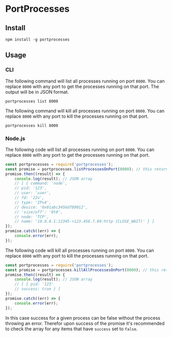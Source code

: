# PortProcesses

## Install

    npm install -g portprocesses

## Usage

### CLI

The following command will list all processes running on port `8000`. You can replace `8000` with any port to get the processes running on that port. The output will be in JSON format.

    portprocesses list 8000

The following command will kill all processes running on port `8000`. You can replace `8000` with any port to kill the processes running on that port.

    portprocesses kill 8000

### Node.js

The following code will list all processes running on port `8000`. You can replace `8000` with any port to get the processes running on that port.

```js
const portprocesses = require('portprocesses');
const promise = portprocesses.listProcessesOnPort(8000); // this returns a promise
promise.then((result) => {
	console.log(result); // JSON array
	// [ { command: 'node',
	// pid: '123',
	// user: 'user',
	// fd: '22u',
	// type: 'IPv4',
	// device: '0x01abc3456d789012',
	// 'size/off': '0t0',
	// node: 'TCP',
	// name: '10.0.0.1:12345->123.456.7.89:http (CLOSE_WAIT)' } ]
});
promise.catch((err) => {
	console.error(err);
});
```

The following code will kill all processes running on port `8000`. You can replace `8000` with any port to kill the processes running on that port.

```js
const portprocesses = require('portprocesses');
const promise = portprocesses.killAllProcessesOnPort(8000); // this returns a promise
promise.then((result) => {
	console.log(result); // JSON array
	// [ { pid: '123'
	// success: true } ]
});
promise.catch((err) => {
	console.error(err);
});
```

In this case success for a given process can be false without the process throwing an error. Therefor upon success of the promise it's recommended to check the array for any items that have `success` set to `false`.
